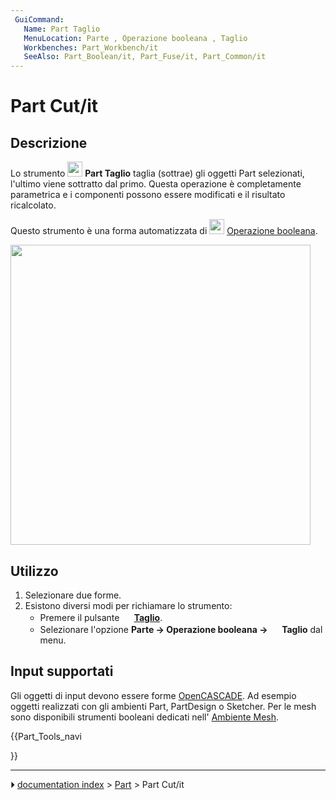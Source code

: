 ```yaml
---
 GuiCommand:
   Name: Part Taglio
   MenuLocation: Parte , Operazione booleana , Taglio
   Workbenches: Part_Workbench/it
   SeeAlso: Part_Boolean/it, Part_Fuse/it, Part_Common/it
---
```


# Part Cut/it



## Descrizione

Lo strumento <img alt="" src=images/Part_Cut.svg  style="width:24px;"> **Part Taglio** taglia (sottrae) gli oggetti Part selezionati, l\'ultimo viene sottratto dal primo. Questa operazione è completamente parametrica e i componenti possono essere modificati e il risultato ricalcolato.

Questo strumento è una forma automatizzata di <img alt="" src=images/Part_Boolean.svg  style="width:24px;"> [Operazione booleana](Part_Boolean/it.md).

<img alt="" src=images/Part_Cut_01.png  style="width:480px;">



## Utilizzo

1.  Selezionare due forme.
2.  Esistono diversi modi per richiamare lo strumento:
    -   Premere il pulsante **<img src="images/Part_Cut.svg" width=16px> [Taglio](Part_Cut/it.md)**.
    -   Selezionare l\'opzione **Parte → Operazione booleana → <img src="images/Part_Cut.svg" width=16px> Taglio** dal menu.



## Input supportati 

Gli oggetti di input devono essere forme [OpenCASCADE](OpenCASCADE/it.md). Ad esempio oggetti realizzati con gli ambienti Part, PartDesign o Sketcher. Per le mesh sono disponibili strumenti booleani dedicati nell\' [Ambiente Mesh](Mesh_Workbench/it.md).





{{Part_Tools_navi

}}



---
⏵ [documentation index](../README.md) > [Part](Part_Workbench.md) > Part Cut/it
